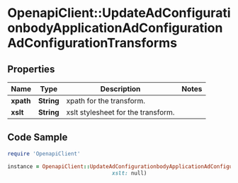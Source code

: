 # OpenapiClient::UpdateAdConfigurationbodyApplicationAdConfigurationAdConfigurationTransforms

## Properties

Name | Type | Description | Notes
------------ | ------------- | ------------- | -------------
**xpath** | **String** | xpath for the transform. | 
**xslt** | **String** | xslt stylesheet for the transform. | 

## Code Sample

```ruby
require 'OpenapiClient'

instance = OpenapiClient::UpdateAdConfigurationbodyApplicationAdConfigurationAdConfigurationTransforms.new(xpath: null,
                                 xslt: null)
```


